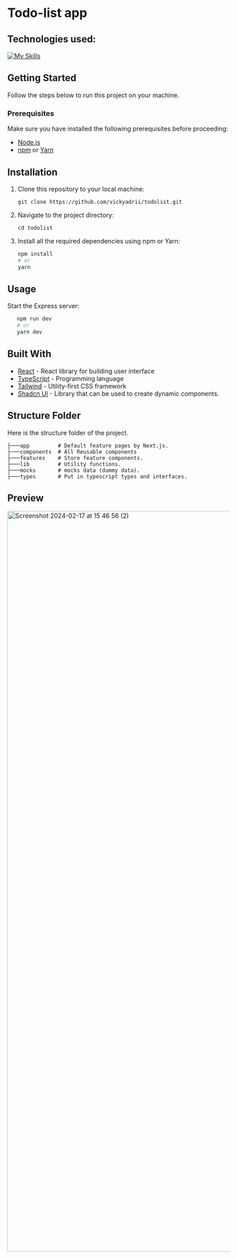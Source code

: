 # Todo-list app

## Technologies used:
[![My Skills](https://skillicons.dev/icons?i=next,react,ts,tailwind)](https://skillicons.dev)

## Getting Started

Follow the steps below to run this project on your machine.

### Prerequisites

Make sure you have installed the following prerequisites before proceeding:

- [Node.js](https://nodejs.org/)
- [npm](https://www.npmjs.com/) or [Yarn](https://yarnpkg.com/)

## Installation

1. Clone this repository to your local machine:

   ```git clone https://github.com/vickyadrii/todolist.git```

2. Navigate to the project directory:

   ```cd todolist```
3. Install all the required dependencies using npm or Yarn:
   ````bash
   npm install
   # or
   yarn
   ````

## Usage

Start the Express server:

````bash
   npm run dev
   # or
   yarn dev
   ````

## Built With
- [React](https://react.dev/) - React library for building user interface
- [TypeScript](https://www.typescriptlang.org/) - Programming language
- [Tailwind](https://tailwindcss.com/) - Utility-first CSS framework
- [Shadcn UI](https://ui.shadcn.com/) - Library that can be used to create dynamic components.


## Structure Folder
Here is the structure folder of the project.

```src
├───app         # Default feature pages by Next.js.
├───components  # All Reusable components
├───features    # Store feature components.
├───lib         # Utility functions.
├───mocks       # mocks data (dummy data).
├───types       # Put in typescript types and interfaces.
```

## Preview
<img width="1680" alt="Screenshot 2024-02-17 at 15 46 56 (2)" src="https://github.com/vickyadrii/waizly-fe-assesment-test/assets/76042524/dc42c6a6-066c-4281-b279-78e78dda7fc6">
